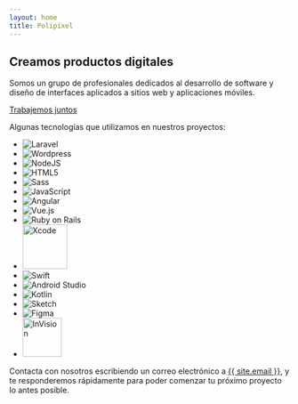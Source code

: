 ```yaml
---
layout: home
title: Polipixel
---
```


<main>

  <div class="container content separator">
    <h2>Creamos productos digitales</h2>
    <p>
      Somos un grupo de profesionales dedicados al desarrollo de software y diseño de
      interfaces aplicados a sitios web y aplicaciones móviles.
    </p>
    <a href="mailto:{{ site.email }}" class="button">Trabajemos juntos</a>
  </div>

  <div class="container content">
    <p>Algunas tecnologías que utilizamos en nuestros proyectos:</p>
    <ul class="tech">
      <li><img src="{{ site.baseurl }}/assets/images/tech-laravel.svg" alt="Laravel"></li>
      <li><img src="{{ site.baseurl }}/assets/images/tech-wordpress.svg" alt="Wordpress"></li>
      <li><img src="{{ site.baseurl }}/assets/images/tech-nodejs.svg" alt="NodeJS"></li>
      <li><img src="{{ site.baseurl }}/assets/images/tech-html5.svg" alt="HTML5"></li>
      <li><img src="{{ site.baseurl }}/assets/images/tech-sass.svg" alt="Sass"></li>
      <li><img src="{{ site.baseurl }}/assets/images/tech-js.svg" alt="JavaScript"></li>
      <li><img src="{{ site.baseurl }}/assets/images/tech-angular.svg" alt="Angular"></li>
      <li><img src="{{ site.baseurl }}/assets/images/tech-vuejs.svg" alt="Vue.js"></li>
      <li><img src="{{ site.baseurl }}/assets/images/tech-rails.svg" alt="Ruby on Rails"></li>
      <li><img src="{{ site.baseurl }}/assets/images/tech-xcode.png" alt="Xcode" style="width: 80px; height: 80px;"></li>
      <li><img src="{{ site.baseurl }}/assets/images/tech-swift.svg" alt="Swift"></li>
      <li><img src="{{ site.baseurl }}/assets/images/tech-android-studio.svg" alt="Android Studio"></li>
      <li><img src="{{ site.baseurl }}/assets/images/tech-kotlin.svg" alt="Kotlin"></li>
      <li><img src="{{ site.baseurl }}/assets/images/tech-sketch.svg" alt="Sketch"></li>
      <li><img src="{{ site.baseurl }}/assets/images/tech-figma.svg" alt="Figma"></li>
      <li><img src="{{ site.baseurl }}/assets/images/tech-invision.png" alt="InVision" style="width: 70px; height: 70px;"></li>
    </ul>
  </div>

  <div class="container content separator">
    <p>
      Contacta con nosotros escribiendo un correo electrónico a
      <a href="mailto:{{ site.email }}">{{ site.email }}</a>, y te responderemos rápidamente
      para poder comenzar tu próximo proyecto lo antes posible.
    </p>
  </div>

</main>
